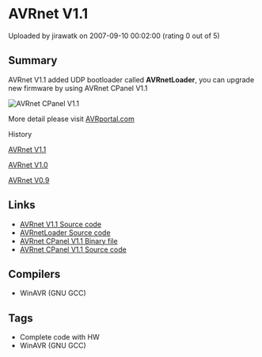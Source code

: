 # AVRnet V1.1

Uploaded by jirawatk on 2007-09-10 00:02:00 (rating 0 out of 5)

## Summary

AVRnet V1.1 added UDP bootloader called **AVRnetLoader**, you can upgrade new firmware by using AVRnet CPanel V1.1


![AVRnet CPanel V1.1](http://www.avrportal.com/avrnet/AVRnet-CPanel-V1.1-02.gif)


More detail please visit [AVRportal.com](http://www.avrportal.com/?lang=en&page=avrnet)


History  

[AVRnet V1.1](https://www.avrfreaks.net/index.php?module=Freaks%20Academy&func=viewItem&item_type=project&item_id=1095)  

[AVRnet V1.0](https://www.avrfreaks.net/index.php?module=Freaks%20Academy&func=viewItem&item_type=project&item_id=1000)  

[AVRnet V0.9](https://www.avrfreaks.net/index.php?module=Freaks%20Academy&func=viewItem&item_type=project&item_id=967)

## Links

- [AVRnet V1.1 Source code](http://www.avrportal.com/avrnet/AVRnet-V1.1-20070909.7z)
- [AVRnetLoader Source code](http://www.avrportal.com/avrnet/AVRnetLoader.7z)
- [AVRnet CPanel V1.1 Binary file](http://www.avrportal.com/avrnet/AVRnet-CPanel-V1.1-BIN.7z)
- [AVRnet CPanel V1.1 Source code](http://www.avrportal.com/avrnet/AVRnet-CPanel-V1.1-SRC.7z)

## Compilers

- WinAVR (GNU GCC)

## Tags

- Complete code with HW
- WinAVR (GNU GCC)
